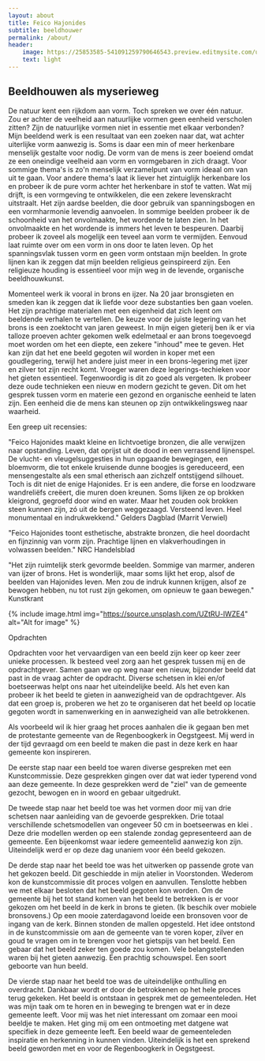 ```yaml
---
layout: about
title: Feico Hajonides
subtitle: beeldhouwer
permalink: /about/
header:
    image: https://25853585-541091259790646543.preview.editmysite.com/uploads/2/5/8/5/25853585/visie_orig.jpg
    text: light
---
```


## Beeldhouwen als myserieweg

De natuur kent een rijkdom aan vorm. Toch spreken we over één natuur. Zou er achter de veelheid aan natuurlijke vormen geen eenheid verscholen zitten? Zijn de natuurlijke vormen niet in essentie met elkaar verbonden? Mijn beeldend werk is een resultaat van een zoeken naar dat, wat achter uiterlijke vorm aanwezig is. Soms is daar een min of meer herkenbare menselijk gestalte voor nodig. De vorm van de mens is zeer boeiend omdat ze een oneindige veelheid aan vorm en vormgebaren in zich draagt. Voor sommige thema's is zo'n menselijk verzamelpunt van vorm ideaal om van uit te gaan. Voor andere thema's laat ik liever het zintuiglijk herkenbare los en probeer ik de pure vorm achter het herkenbare in stof te vatten.
Wat mij drijft, is een vormgeving te ontwikkelen, die een zekere levenskracht uitstraalt. Het zijn aardse beelden, die door gebruik van spanningsbogen en een vormharmonie levendig aanvoelen. In sommige beelden probeer ik de schoonheid van het onvolmaakte, het wordende te laten zien. In het onvolmaakte en het wordende is immers het leven te bespeuren. Daarbij probeer ik zoveel als mogelijk een teveel aan vorm te vermijden. Eenvoud laat ruimte over om een vorm in ons door te laten leven. Op het spanningsvlak tussen vorm en geen vorm ontstaan mijn beelden.
In grote lijnen kan ik zeggen dat mijn beelden religieus geinspireerd zijn. Een religieuze houding is essentieel voor mijn weg in de levende, organische beeldhouwkunst.

Momenteel werk ik vooral in brons en ijzer. Na 20 jaar bronsgieten en smeden kan ik zeggen dat ik liefde voor deze substanties ben gaan voelen. Het zijn prachtige materialen met een eigenheid dat zich leent om beeldende verhalen te vertellen. De keuze voor de juiste legering van het brons is een zoektocht van jaren geweest. In mijn eigen gieterij ben ik er via talloze proeven achter gekomen welk edelmetaal er aan brons toegevoegd moet worden om het een diepte, een zekere "inhoud" mee te geven. Het kan zijn dat het ene beeld gegoten wil worden in koper met een goudlegering, terwijl het andere juist meer in een brons-legering met ijzer en zilver tot zijn recht komt. Vroeger waren deze legerings-techieken voor het gieten essentieel. Tegenwoordig is dit zo goed als vergeten. Ik probeer deze oude technieken een nieuw en modern gezicht te geven. Dit om het gesprek tussen vorm en materie een gezond en organische eenheid te laten zijn. Een eenheid die de mens kan steunen op zijn ontwikkelingsweg naar waarheid.

Een greep uit recensies:

"Feico Hajonides maakt kleine en lichtvoetige bronzen, die alle verwijzen naar opstanding. Leven, dat oprijst uit de dood in een verrassend lijnenspel.
De vlucht- en vleugelsuggesties in hun opgaande bewegingen, een bloemvorm, die tot enkele kruisende dunne boogjes is gereduceerd, een mensengestalte als een smal etherisch aan zichzelf ontstijgend silhouet.
Toch is dit niet de enige Hajonides. Er is een andere, die forse en loodzware wandreliëfs creëert, die muren doen kreunen. Soms lijken ze op brokken kleigrond, gegroefd door wind en water. Maar het zouden ook brokken steen kunnen zijn, zó uit de bergen weggezaagd. Versteend leven. Heel monumentaal en indrukwekkend."
Gelders Dagblad (Marrit Verwiel)

"Feico Hajonides toont esthetische, abstrakte bronzen, die heel doordacht en fijnzinnig van vorm zijn. Prachtige lijnen en vlakverhoudingen in volwassen beelden."
NRC Handelsblad

"Het zijn ruimtelijk sterk gevormde beelden. Sommige van marmer, anderen van ijzer of brons. Het is wonderlijk, maar soms lijkt het erop, alsof de beelden van Hajonides leven. Men zou de indruk kunnen krijgen, alsof ze bewogen hebben, nu tot rust zijn gekomen, om opnieuw te gaan bewegen."
Kunstkrant



{% include image.html img="https://source.unsplash.com/UZtRU-lWZE4" alt="Alt for image" %}

Opdrachten

Opdrachten voor het vervaardigen van een beeld zijn keer op keer zeer unieke processen. Ik besteed veel zorg aan het gesprek tussen mij en de opdrachtgever. Samen gaan we op weg naar een nieuw, bijzonder beeld dat past in de vraag achter de opdracht. Diverse schetsen in klei en/of boetseerwas helpt ons naar het uiteindelijke beeld. Als het even kan probeer ik het beeld te gieten in aanwezigheid van de opdrachtgever. Als dat een groep is, proberen we het zo te organiseren dat het beeld op locatie gegoten wordt in samenwerking en in aanwezigheid van alle betrokkenen.

Als voorbeeld wil ik hier graag het proces aanhalen die ik gegaan ben met de protestante gemeente van de Regenboogkerk in Oegstgeest. Mij werd in der tijd gevraagd om een beeld te maken die past in deze kerk en haar gemeente kon inspireren.

De eerste stap naar een beeld toe waren diverse gespreken met een Kunstcommissie. Deze gesprekken gingen over dat wat ieder typerend vond aan deze gemeente. In deze gesprekken werd de "ziel" van de gemeente gezocht, bewogen en in woord en gebaar uitgedrukt.

De tweede stap naar het beeld toe was het vormen door mij van drie schetsen naar aanleiding van de gevoerde gesprekken. Drie totaal verschillende schetsmodellen van ongeveer 50 cm in boetseerwas en klei . Deze drie modellen werden op een stalende zondag gepresenteerd aan de gemeente. Een bijeenkomst waar iedere gemeentelid aanwezig kon zijn. Uiteindelijk werd er op deze dag unaniem voor één beeld gekozen.

De derde stap naar het beeld toe was het uitwerken op passende grote van het gekozen beeld. Dit geschiedde in mijn atelier in Voorstonden. Wederom kon de kunstcommissie dit proces volgen en aanvullen. Tenslotte hebben we met elkaar besloten dat het beeld gegoten kon worden. Om de gemeente bij het tot stand komen van het beeld te betrekken is er voor
gekozen om het beeld ín de kerk in brons te gieten. (Ik beschik over mobiele bronsovens.) Op een mooie zaterdagavond loeide een bronsoven voor de ingang van de kerk. Binnen stonden de mallen opgesteld. Het idee ontstond in de kunstcommissie om aan de gemeente van te voren koper, zilver en goud te vragen om in te brengen voor het gietspijs van het beeld. Een gebaar dat het beeld zeker ten goede zou komen. Vele belangstellenden waren bij het gieten aanwezig. Een prachtig schouwspel. Een soort geboorte van hun beeld.

De vierde stap naar het beeld toe was de uiteindelijke onthulling en overdracht. Dankbaar wordt er door de betrokkenen op het hele proces terug gekeken. Het beeld is ontstaan in gesprek met de gemeenteleden. Het was mijn taak om te horen en in beweging te brengen wat er in deze gemeente leeft. Voor mij was het niet interessant om zomaar een mooi beeldje te maken. Het ging mij om een ontmoeting met datgene wat specifiek in deze gemeente leeft. Een beeld waar de gemeenteleden inspiratie en herkenning in kunnen vinden. Uiteindelijk is het een sprekend beeld geworden met en voor de Regenboogkerk in Oegstgeest.
